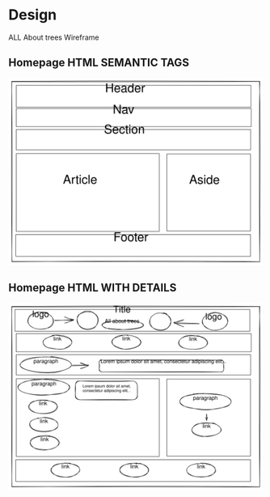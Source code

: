 # Design

ALL About trees Wireframe

## Homepage HTML SEMANTIC TAGS

![Homepage1](https://github.com/HYF-Class20/agile-development-group2-all-about-trees/blob/wireframe/planning/assets/Wireframe%200%20.svg) </br>

## Homepage HTML WITH DETAILS </br>

![Homepage2](https://github.com/HYF-Class20/agile-development-group2-all-about-trees/blob/wireframe/planning/assets/Wireframe%201%20.svg) </br>
